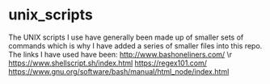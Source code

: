 # unix_scripts

The UNIX scripts I use have generally been made up of smaller sets of commands which is why I have added a series of smaller files into this repo.
The links I have used have been:
http://www.bashoneliners.com/ \r
https://www.shellscript.sh/index.html
https://regex101.com/
https://www.gnu.org/software/bash/manual/html_node/index.html
